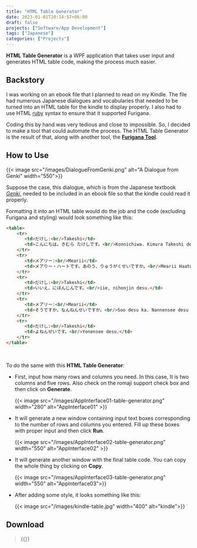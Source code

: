 ```yaml
---
title: "HTML Table Generator"
date: 2023-01-01T20:14:57+06:00
draft: false
projects: ["Software/App Development"]
tags: ["Japanese"]
categories: ["Projects"]
---
```


**HTML Table Generator** is a WPF application that takes user input and generates HTML table code, making the process much easier.

## Backstory

I was working on an ebook file that I planned to read on my Kindle. The file had numerous Japanese dialogues and vocabularies that needed to be turned into an HTML table for the kindle to display properly.
I also had to use HTML [ruby](https://developer.mozilla.org/en-US/docs/Web/HTML/Element/ruby) syntax to ensure that it supported Furigana.

Coding this by hand was very tedious and close to impossible. So, I decided to make a tool that could automate the process. The HTML Table Generator is the result of that, along with another tool, the **[Furigana Tool](https://intisarbnaim.com/furigana-tool/)**.

## How to Use

{{< image src="/images/DialogueFromGenki.png" alt="A Dialogue from Genki" width="550">}}

Suppose the case, this dialogue, which is from the Japanese textbook *[Genki](https://en.wikipedia.org/wiki/Genki:_An_Integrated_Course_in_Elementary_Japanese)*, needed to be included in an ebook file so that the kindle could read it properly.

Formatting it into an HTML table would do the job and the code (excluding Furigana and styling) would look something like this:

``` html
<table>
    <tr>
       <td>だけし:<br/>Takeshi</td>
       <td>こんにちは。きむら たけしです。<br/>Konnichiwa. Kimura Takeshi desu.</td>
    </tr>
    <tr>
       <td>メアリー:<br/>Mearii</td>
       <td>メアりー・ハートです。あのう、りゅうがくせいですか。<br/>Mearii Haato desu. Anoo, ryuugakusee desu ka.</td>
    </tr>
    <tr>
       <td>だけし:<br/>Takeshi</td>
       <td>いいえ、にほんじんです。<br/>iie, nihonjin desu.</td>
    </tr>
    <tr>
       <td>メアリー:<br/>Mearii</td>
       <td>そうですか。なんねんせいですか。<br/>Soo desu ka. Nannensee desu ka.</td>
    </tr>
    <tr>
       <td>だけし:<br/>Takeshi</td>
       <td>よねんせいです。<br/>Yonensee desu.</td>
    </tr>
</table>

```
<br>

To do the same with this **HTML Table Generator**:

- First, input how many rows and columns you need. In this case, It is two columns and five rows. Also check on the romaji support check box and then click on **Generate**.

	{{< image src="/images/AppInterface01-table-generator.png" width="280" alt="AppInterface01" >}}
  
- It will generate a new window containing input text boxes corresponding to the number of rows and columns you entered. Fill up these boxes with proper input and then click **Run**.
  
	{{< image src="/images/AppInterface02-table-generator.png" width="550" alt="AppInterface02" >}}
  
- It will generate another window with the final table code. You can copy the whole thing by clicking on **Copy**. 

	{{< image src="/images/AppInterface03-table-generator.png" width="550" alt="AppInterface03">}}

- After adding some style, it looks something like this:

	{{< image src="/images/kindle-table.jpg" width="400" alt="kindle">}}
	
## Download

> {{<link href="https://github.com/showmik/html-table-generator/releases/tag/1.0.0.3" content="HTML Table Generator 1.0.0.3">}}
